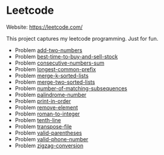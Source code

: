 # Leetcode
Website: https://leetcode.com/

This project captures my leetcode programming.
Just for fun.

- Problem [add-two-numbers](https://leetcode.com/problems/add-two-numbers)
- Problem [best-time-to-buy-and-sell-stock](https://leetcode.com/problems/best-time-to-buy-and-sell-stock)
- Problem [consecutive-numbers-sum](https://leetcode.com/problems/consecutive-numbers-sum)
- Problem [longest-common-prefix](https://leetcode.com/problems/longest-common-prefix)
- Problem [merge-k-sorted-lists](https://leetcode.com/problems/merge-k-sorted-lists)
- Problem [merge-two-sorted-lists](https://leetcode.com/problems/merge-two-sorted-lists)
- Problem [number-of-matching-subsequences](https://leetcode.com/problems/number-of-matching-subsequences)
- Problem [palindrome-number](https://leetcode.com/problems/palindrome-number)
- Problem [print-in-order](https://leetcode.com/problems/print-in-order)
- Problem [remove-element](https://leetcode.com/problems/remove-element)
- Problem [roman-to-integer](https://leetcode.com/problems/roman-to-integer)
- Problem [tenth-line](https://leetcode.com/problems/tenth-line)
- Problem [transpose-file](https://leetcode.com/problems/transpose-file)
- Problem [valid-parentheses](https://leetcode.com/problems/valid-parentheses)
- Problem [valid-phone-number](https://leetcode.com/problems/valid-phone-number)
- Problem [zigzag-conversion](https://leetcode.com/problems/zigzag-conversion)
